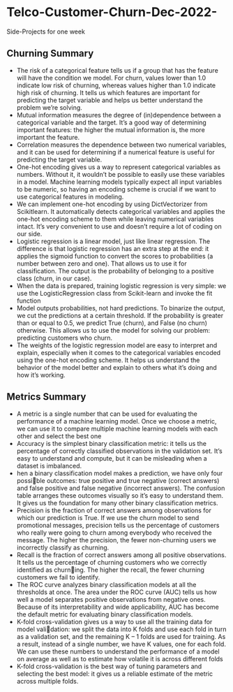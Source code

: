 # Telco-Customer-Churn-Dec-2022-
Side-Projects for one week

## Churning Summary
- The risk of a categorical feature tells us if a group that has the feature will have
the condition we model. For churn, values lower than 1.0 indicate low risk of
churning, whereas values higher than 1.0 indicate high risk of churning. It tells
us which features are important for predicting the target variable and helps us
better understand the problem we’re solving.
- Mutual information measures the degree of (in)dependence between a categorical variable and the target. It’s a good way of determining important features: the higher the mutual information is, the more important the feature.
- Correlation measures the dependence between two numerical variables, and it
can be used for determining if a numerical feature is useful for predicting the
target variable.
-  One-hot encoding gives us a way to represent categorical variables as numbers.
Without it, it wouldn’t be possible to easily use these variables in a model.
Machine learning models typically expect all input variables to be numeric,
so having an encoding scheme is crucial if we want to use categorical features
in modeling.
- We can implement one-hot encoding by using DictVectorizer from Scikitlearn. It automatically detects categorical variables and applies the one-hot
encoding scheme to them while leaving numerical variables intact. It’s very convenient to use and doesn’t require a lot of coding on our side.
- Logistic regression is a linear model, just like linear regression. The difference
is that logistic regression has an extra step at the end: it applies the sigmoid
function to convert the scores to probabilities (a number between zero and
one). That allows us to use it for classification. The output is the probability of
belonging to a positive class (churn, in our case).
-  When the data is prepared, training logistic regression is very simple: we use the
LogisticRegression class from Scikit-learn and invoke the fit function
- Model outputs probabilities, not hard predictions. To binarize the output, we cut the predictions at a certain threshold. If the probability is greater
than or equal to 0.5, we predict True (churn), and False (no churn) otherwise. This allows us to use the model for solving our problem: predicting customers who churn. 
-  The weights of the logistic regression model are easy to interpret and explain,
especially when it comes to the categorical variables encoded using the one-hot
encoding scheme. It helps us understand the behavior of the model better and
explain to others what it’s doing and how it’s working.

## Metrics Summary
-  A metric is a single number that can be used for evaluating the performance of
a machine learning model. Once we choose a metric, we can use it to compare
multiple machine learning models with each other and select the best one
- Accuracy is the simplest binary classification metric: it tells us the percentage of
correctly classified observations in the validation set. It’s easy to understand and
compute, but it can be misleading when a dataset is imbalanced.
- hen a binary classification model makes a prediction, we have only four possible outcomes: true positive and true negative (correct answers) and false positive and false negative (incorrect answers). The confusion table arranges these
outcomes visually so it’s easy to understand them. It gives us the foundation for
many other binary classification metrics.
- Precision is the fraction of correct answers among observations for which our
prediction is True. If we use the churn model to send promotional messages,
precision tells us the percentage of customers who really were going to churn
among everybody who received the message. The higher the precision, the
fewer non-churning users we incorrectly classify as churning.
-  Recall is the fraction of correct answers among all positive observations. It tells
us the percentage of churning customers who we correctly identified as churning. The higher the recall, the fewer churning customers we fail to identify.
-  The ROC curve analyzes binary classification models at all the thresholds at
once. The area under the ROC curve (AUC) tells us how well a model separates
positive observations from negative ones. Because of its interpretability and
wide applicability, AUC has become the default metric for evaluating binary
classification models.
- K-fold cross-validation gives us a way to use all the training data for model validation: we split the data into K folds and use each fold in turn as a validation
set, and the remaining K – 1 folds are used for training. As a result, instead of a
single number, we have K values, one for each fold. We can use these numbers
to understand the performance of a model on average as well as to estimate
how volatile it is across different folds
-  K-fold cross-validation is the best way of tuning parameters and selecting the
best model: it gives us a reliable estimate of the metric across multiple folds.



